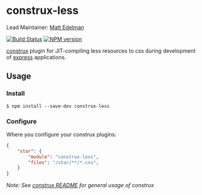 # construx-less

Lead Maintainer: [Matt Edelman](https://github.com/grawk)

[![Build Status](https://travis-ci.org/krakenjs/construx-star.svg?branch=master)](https://travis-ci.org/krakenjs/construx-star)
[![NPM version](https://badge.fury.io/js/construx-star.png)](http://badge.fury.io/js/construx-star)

[construx](https://github.com/krakenjs/construx) plugin for JIT-compiling less resources to css during development of [express](http://expressjs.com/) applications.

## Usage

### Install

```shell
$ npm install --save-dev construx-less
```

### Configure

Where you configure your construx plugins:

```json
{
    "star": {
        "module": "construx-less",
        "files": "/star/**/*.css",
    }
}
```

_Note: See [construx README](https://github.com/krakenjs/construx/blob/master/README.md) for general usage of construx_


